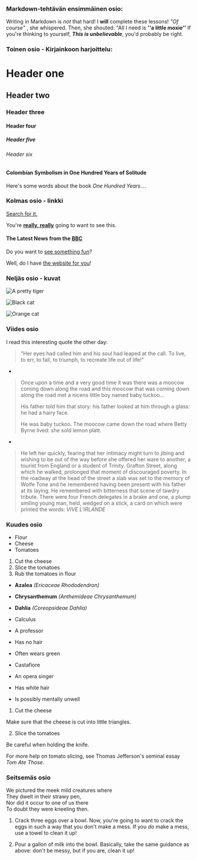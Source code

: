 ### Markdown-tehtävän ensimmäinen osio:
Writing in Markdown is _not_ that hard!
I **will** complete these lessons!
_"Of course"_ , she whispered. Then, she shouted: "All I need is **''a little moxie''**
If you're thinking to yourself, **_This is unbelievable_**, you'd probably be right.

### Toinen osio - Kirjainkoon harjoittelu:
# Header one
## Header two
### Header three
#### Header four
##### Header five
###### Header six


#### Colombian Symbolism in One Hundred Years of Solitude

Here's some words about the book _One Hundred Years..._.

### Kolmas osio - linkki
[Search for it.](www.google.com)

You're [**really, really**](www.dailykitten.com) going to want to see this.

#### The Latest News from the [BBC](www.bbc.com/news)

Do you want to [see something fun][a fun place]?

[a fun place]: www.zombo.com 

Well, do I have [the website for you][another fun place]!

[another fun place]: www.stumbleupon.com



### Neljäs osio - kuvat
![A pretty tiger](https://upload.wikimedia.org/wikipedia/commons/5/56/Tiger.50.jpg)


![Black cat][Black]
    
[Black]: https://upload.wikimedia.org/wikipedia/commons/a/a3/81_INF_DIV_SSI.jpg

![Orange cat][Orange]

[Orange]: http://icons.iconarchive.com/icons/google/noto-emoji-animals-nature/256/22221-cat-icon.png



### Viides osio


I read this interesting quote the other day:

>"Her eyes had called him and his soul had leaped at the call. To live, to err, to fall, to triumph, to recreate life out of life!"

-

>Once upon a time and a very good time it was there was a moocow coming down along the road and this moocow that was coming down along the road met a nicens little boy named baby tuckoo...
>
>His father told him that story: his father looked at him through a glass: he had a hairy face.
>
>He was baby tuckoo. The moocow came down the road where Betty Byrne lived: she sold lemon platt.

*

>He left her quickly, fearing that her intimacy might turn to jibing and wishing to be out of the way before she offered her ware to another, a tourist from England or a student of Trinity. Grafton Street, along which he walked, prolonged that moment of discouraged poverty. In the roadway at the head of the street a slab was set to the memory of Wolfe Tone and he remembered having been present with his father at its laying. He remembered with bitterness that scene of tawdry tribute. There were four French delegates in a brake and one, a plump smiling young man, held, wedged on a stick, a card on which were printed the words: _VIVE L'IRLANDE_

### Kuudes osio 

* Flour
* Cheese
* Tomatoes

1. Cut the cheese
2. Slice the tomatoes
3. Rub the tomatoes in flour

* **Azalea** _(Ericaceae Rhododendron)_
* **Chrysanthemum** _(Anthemideae Chrysanthemum)_
* **Dahlia** _(Coreopsideae Dahlia)_

* Calculus
 * A professor
 * Has no hair
 * Often wears green
* Castafiore
 * An opera singer
 * Has white hair
 * Is possibly mentally unwell


 1. Cut the cheese

 Make sure that the cheese is cut into little triangles.

2. Slice the tomatoes
  
 Be careful when holding the knife.
 
 For more help on tomato slicing, see Thomas Jefferson's seminal essay _Tom Ate Those_.

### Seitsemäs osio

We pictured the meek mild creatures where  
They dwelt in their strawy pen,  
Nor did it occur to one of us there  
To doubt they were kneeling then.

1. Crack three eggs over a bowl.
 Now, you're going to want to crack the eggs in such a way that you don't make a mess.
 If you _do_ make a mess, use a towel to clean it up!

2. Pour a gallon of milk into the bowl.
 Basically, take the same guidance as above: don't be messy, but if you are, clean it up!

 